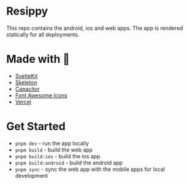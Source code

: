 # Resippy
This repo contains the android, ios and web apps. The app is rendered statically for all deployments.

# Made with 🚀

- [SvelteKit](https://kit.svelte.dev/)
- [Skeleton](https://www.skeleton.dev/)
- [Capacitor](https://capacitorjs.com/)
- [Font Awesome Icons](https://fontawesome.com/)
- [Vercel](https://vercel.com/)

# Get Started
- `pnpm dev` - run the app locally
- `pnpm build` - build the web app
- `pnpm build:ios` - build the ios app
- `pnpm build:android` - build the android app
- `pnpm sync` - sync the web app with the mobile apps for local development